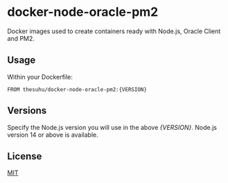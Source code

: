 # docker-node-oracle-pm2

Docker images used to create containers ready with Node.js, Oracle Client and PM2.

## Usage

Within your Dockerfile:

```
FROM thesuhu/docker-node-oracle-pm2:{VERSION}
```

## Versions

Specify the Node.js version you will use in the above *{VERSION}*. Node.js version 14 or above is available.

## License

[MIT](https://github.com/thesuhu/docker-node-oracle-pm2/blob/master/LICENSE)

